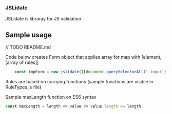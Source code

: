 ### JSLidate

JSLidate is libraray for JS validation

## Sample usage

// TODO README.md

Code below creates Form object that applies array for map with [element, [array of rules]]

```javascript
    const impForm = new jslidate([[document.querySelectorAll('.input'), [minLength(1) , maxLength(5)]], [document.querySelector('.inpute'),  [maxLength(5)] ]], document.querySelector('.form'));
```

Rules are based on currying functions (sample functions are visible in RuleTypes.js file)

Sample maxLength function on ES6 syntax

```javascript
const maxLength = length => value => value.length <= length;
```